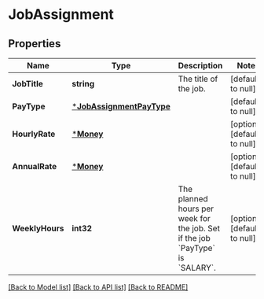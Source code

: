 # JobAssignment

## Properties
Name | Type | Description | Notes
------------ | ------------- | ------------- | -------------
**JobTitle** | **string** | The title of the job. | [default to null]
**PayType** | [***JobAssignmentPayType**](JobAssignmentPayType.md) |  | [default to null]
**HourlyRate** | [***Money**](Money.md) |  | [optional] [default to null]
**AnnualRate** | [***Money**](Money.md) |  | [optional] [default to null]
**WeeklyHours** | **int32** | The planned hours per week for the job. Set if the job &#x60;PayType&#x60; is &#x60;SALARY&#x60;. | [optional] [default to null]

[[Back to Model list]](../README.md#documentation-for-models) [[Back to API list]](../README.md#documentation-for-api-endpoints) [[Back to README]](../README.md)

